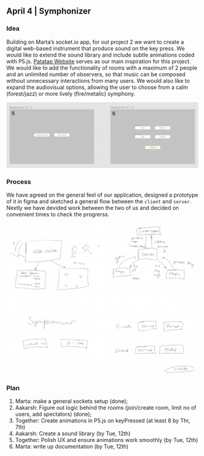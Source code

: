 ## April 4 | Symphonizer

### Idea
Building on Marta’s socket.io app, for out project 2 we want to create a digital web-based instrument that produce sound on the key press. We would like to extend the sound library and include subtle animations coded with P5.js. [Patatap Website](https://patatap.com) serves as our main inspiration for this project. We would like to add the functionality of rooms with a maximum of 2 people and an unlimited number of observers, so that music can be composed without unnecessary interactions from many users. We would also like to expand the audiovisual options, allowing the user to choose from a calm (forest/jazz) or more lively (fire/metalic) symphony.

![img](https://github.com/martapienkosz/symphonizer/blob/main/dcmd/ux.png)

### Process
We have agreed on the general feel of our application, designed a prototype of it in figma and sketched a general flow between the `client` and `server`. Nextly we have devided work between the two of us and decided on convenient times to check the progrerss.

![img](https://github.com/martapienkosz/symphonizer/blob/main/dcmd/sketch.png)

### Plan
1. Marta: make a general sockets setup (done);
3. Aakarsh: Figure out logic behind the rooms (join/create room, limit no of users, add spectators) (done);
4. Together: Create animations in P5.js on keyPressed (at least 8 by Thr, 7th)
5. Aakarsh: Create a sound library (by Tue, 12th)
6. Together: Polish UX and ensure animations work smoothly (by Tue, 12th)
7. Marta: write up documentation (by Tue, 12th)
